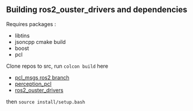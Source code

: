 ## Building ros2_ouster_drivers and dependencies

Requires packages : 
- libtins
- jsoncpp cmake build
- boost
- pcl

Clone repos to src, run `colcon build` here
- [pcl_msgs ros2 branch](https://github.com/ros-perception/pcl_msgs.git)
- [perception_pcl](https://github.com/ros-perception/perception_pcl.git)
- [ros2_ouster_drivers](https://github.com/ros-drivers/ros2_ouster_drivers.git)

then `source install/setup.bash`
